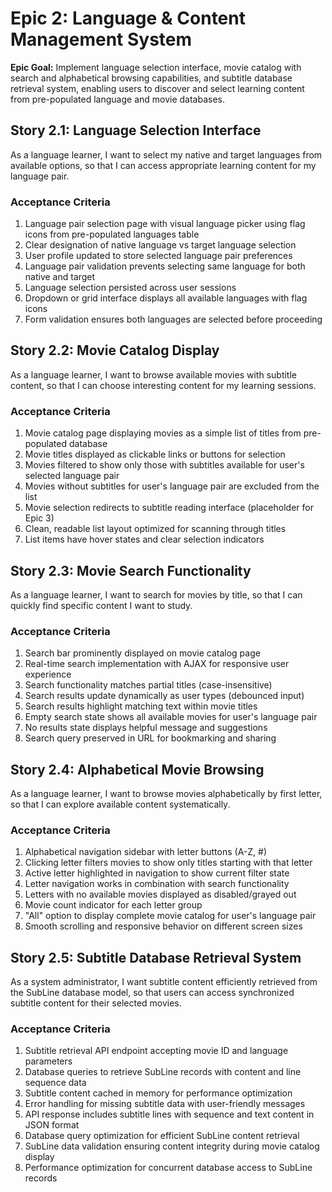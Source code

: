 # Epic 2: Language & Content Management System

**Epic Goal:** Implement language selection interface, movie catalog with search and alphabetical browsing capabilities, and subtitle database retrieval system, enabling users to discover and select learning content from pre-populated language and movie databases.

## Story 2.1: Language Selection Interface

As a language learner,
I want to select my native and target languages from available options,
so that I can access appropriate learning content for my language pair.

### Acceptance Criteria
1. Language pair selection page with visual language picker using flag icons from pre-populated languages table
2. Clear designation of native language vs target language selection
3. User profile updated to store selected language pair preferences
4. Language pair validation prevents selecting same language for both native and target
5. Language selection persisted across user sessions
6. Dropdown or grid interface displays all available languages with flag icons
7. Form validation ensures both languages are selected before proceeding

## Story 2.2: Movie Catalog Display

As a language learner,
I want to browse available movies with subtitle content,
so that I can choose interesting content for my learning sessions.

### Acceptance Criteria
1. Movie catalog page displaying movies as a simple list of titles from pre-populated database
2. Movie titles displayed as clickable links or buttons for selection
3. Movies filtered to show only those with subtitles available for user's selected language pair
4. Movies without subtitles for user's language pair are excluded from the list
5. Movie selection redirects to subtitle reading interface (placeholder for Epic 3)
6. Clean, readable list layout optimized for scanning through titles
7. List items have hover states and clear selection indicators

## Story 2.3: Movie Search Functionality

As a language learner,
I want to search for movies by title,
so that I can quickly find specific content I want to study.

### Acceptance Criteria
1. Search bar prominently displayed on movie catalog page
2. Real-time search implementation with AJAX for responsive user experience
3. Search functionality matches partial titles (case-insensitive)
4. Search results update dynamically as user types (debounced input)
5. Search results highlight matching text within movie titles
6. Empty search state shows all available movies for user's language pair
7. No results state displays helpful message and suggestions
8. Search query preserved in URL for bookmarking and sharing

## Story 2.4: Alphabetical Movie Browsing

As a language learner,
I want to browse movies alphabetically by first letter,
so that I can explore available content systematically.

### Acceptance Criteria
1. Alphabetical navigation sidebar with letter buttons (A-Z, #)
2. Clicking letter filters movies to show only titles starting with that letter
3. Active letter highlighted in navigation to show current filter state
4. Letter navigation works in combination with search functionality
5. Letters with no available movies displayed as disabled/grayed out
6. Movie count indicator for each letter group
7. "All" option to display complete movie catalog for user's language pair
8. Smooth scrolling and responsive behavior on different screen sizes

## Story 2.5: Subtitle Database Retrieval System

As a system administrator,
I want subtitle content efficiently retrieved from the SubLine database model,
so that users can access synchronized subtitle content for their selected movies.

### Acceptance Criteria
1. Subtitle retrieval API endpoint accepting movie ID and language parameters
2. Database queries to retrieve SubLine records with content and line sequence data
3. Subtitle content cached in memory for performance optimization
4. Error handling for missing subtitle data with user-friendly messages
5. API response includes subtitle lines with sequence and text content in JSON format
6. Database query optimization for efficient SubLine content retrieval
7. SubLine data validation ensuring content integrity during movie catalog display
8. Performance optimization for concurrent database access to SubLine records
